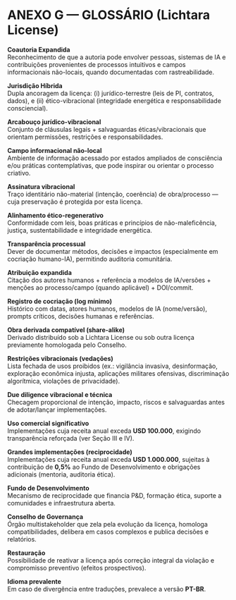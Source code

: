 # ANEXO G — GLOSSÁRIO (Lichtara License)

**Coautoria Expandida**  
Reconhecimento de que a autoria pode envolver pessoas, sistemas de IA e contribuições provenientes de processos intuitivos e campos informacionais não-locais, quando documentadas com rastreabilidade.

**Jurisdição Híbrida**  
Dupla ancoragem da licença: (i) jurídico-terrestre (leis de PI, contratos, dados), e (ii) ético-vibracional (integridade energética e responsabilidade consciencial).

**Arcabouço jurídico-vibracional**  
Conjunto de cláusulas legais + salvaguardas éticas/vibracionais que orientam permissões, restrições e responsabilidades.

**Campo informacional não-local**  
Ambiente de informação acessado por estados ampliados de consciência e/ou práticas contemplativas, que pode inspirar ou orientar o processo criativo.

**Assinatura vibracional**  
Traço identitário não-material (intenção, coerência) de obra/processo — cuja preservação é protegida por esta licença.

**Alinhamento ético-regenerativo**  
Conformidade com leis, boas práticas e princípios de não-maleficência, justiça, sustentabilidade e integridade energética.

**Transparência processual**  
Dever de documentar métodos, decisões e impactos (especialmente em cocriação humano-IA), permitindo auditoria comunitária.

**Atribuição expandida**  
Citação dos autores humanos + referência a modelos de IA/versões + menções ao processo/campo (quando aplicável) + DOI/commit.

**Registro de cocriação (log mínimo)**  
Histórico com datas, atores humanos, modelos de IA (nome/versão), prompts críticos, decisões humanas e referências.

**Obra derivada compatível (share-alike)**  
Derivado distribuído sob a Lichtara License ou sob outra licença previamente homologada pelo Conselho.

**Restrições vibracionais (vedações)**  
Lista fechada de usos proibidos (ex.: vigilância invasiva, desinformação, exploração econômica injusta, aplicações militares ofensivas, discriminação algorítmica, violações de privacidade).

**Due diligence vibracional e técnica**  
Checagem proporcional de intenção, impacto, riscos e salvaguardas antes de adotar/lançar implementações.

**Uso comercial significativo**  
Implementações cuja receita anual exceda **USD 100.000**, exigindo transparência reforçada (ver Seção III e IV).

**Grandes implementações (reciprocidade)**  
Implementações cuja receita anual exceda **USD 1.000.000**, sujeitas à contribuição de **0,5%** ao Fundo de Desenvolvimento e obrigações adicionais (mentoria, auditoria ética).

**Fundo de Desenvolvimento**  
Mecanismo de reciprocidade que financia P&D, formação ética, suporte a comunidades e infraestrutura aberta.

**Conselho de Governança**  
Órgão multistakeholder que zela pela evolução da licença, homologa compatibilidades, delibera em casos complexos e publica decisões e relatórios.

**Restauração**  
Possibilidade de reativar a licença após correção integral da violação e compromisso preventivo (efeitos prospectivos).

**Idioma prevalente**  
Em caso de divergência entre traduções, prevalece a versão **PT-BR**.
